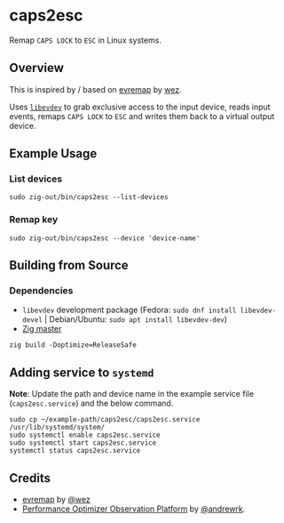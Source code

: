 # caps2esc

Remap `CAPS LOCK` to `ESC` in Linux systems.

## Overview

This is inspired by / based on [evremap][evremap] by [wez][wez].

Uses [`libevdev`][libevdev] to grab exclusive access to the input device, reads input events, remaps `CAPS LOCK` to `ESC` and writes them back to a virtual output device.

## Example Usage

### List devices

```shell
sudo zig-out/bin/caps2esc --list-devices
```

### Remap key

```shell
sudo zig-out/bin/caps2esc --device 'device-name'
```

## Building from Source

### Dependencies

-   `libevdev` development package (Fedora: `sudo dnf install libevdev-devel` | Debian/Ubuntu: `sudo apt install libevdev-dev`)
-   [Zig master](https://ziglang.org/download/)

```shell
zig build -Doptimize=ReleaseSafe
```

## Adding service to `systemd`

**Note**: Update the path and device name in the example service file (`caps2esc.service`) and the below command.

```shell
sudo cp ~/example-path/caps2esc/caps2esc.service /usr/lib/systemd/system/
sudo systemctl enable caps2esc.service
sudo systemctl start caps2esc.service
systemctl status caps2esc.service
```

## Credits

-   [evremap][evremap] by [@wez][wez]
-   [Performance Optimizer Observation Platform][performance-optimizer-observation-platform] by [@andrewrk][andrew-kelley].

[wez]: https://github.com/wez/
[evremap]: https://github.com/wez/evremap/
[andrew-kelley]: https://github.com/andrewrk/
[performance-optimizer-observation-platform]: https://github.com/andrewrk/poop/
[libevdev]: https://www.freedesktop.org/wiki/Software/libevdev/
